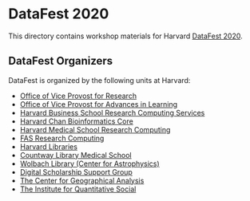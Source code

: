 DataFest 2020
===========


This directory contains workshop materials for Harvard [DataFest 2020](https://projects.iq.harvard.edu/datafest2020).

DataFest Organizers
-----------

DataFest is organized by the following units at Harvard:

- [Office of Vice Provost for Research](https://vpr.harvard.edu)
- [Office of Vice Provost for Advances in Learning](https://vpal.harvard.edu)
- [Harvard Business School Research Computing Services](http://grid.rcs.hbs.org/)
- [Harvard Chan Bioinformatics Core](http://bioinformatics.sph.harvard.edu/)
- [Harvard Medical School Research Computing](https://rc.hms.harvard.edu/)
- [FAS Research Computing](https://rc.fas.harvard.edu/)
- [Harvard Libraries](http://library.harvard.edu/)
- [Countway Library Medical School](https://www.countway.harvard.edu/)
- [Wolbach Library (Center for Astrophysics)](https://library.cfa.harvard.edu/)
- [Digital Scholarship Support Group](https://dssg.fas.harvard.edu)
- [The Center for Geographical Analysis](http://www.gis.harvard.edu/)
- [The Institute for Quantitative Social](http://iq.harvard.edu/)





